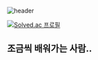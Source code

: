 
![header](https://capsule-render.vercel.app/api?type=wave&color=auto&height=300&section=header&text=Welcome%20MJGithub&fontSize=90)

[![Solved.ac
프로필](http://mazassumnida.wtf/api/v2/generate_badge?boj=fbaudwo144)](https://solved.ac/fbaudwo144)
## 조금씩 배워가는 사람..
